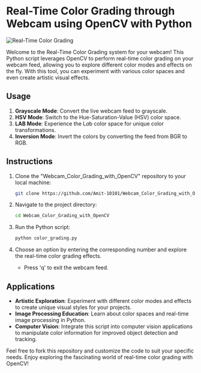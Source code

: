 # Real-Time Color Grading through Webcam using OpenCV with Python

![Real-Time Color Grading](https://img.shields.io/badge/Real--Time%20Color%20Grading-OpenCV-blue?style=for-the-badge)

Welcome to the Real-Time Color Grading system for your webcam! This Python script leverages OpenCV to perform real-time color grading on your webcam feed, allowing you to explore different color modes and effects on the fly. With this tool, you can experiment with various color spaces and even create artistic visual effects.

## Usage

1. **Grayscale Mode**: Convert the live webcam feed to grayscale.
2. **HSV Mode**: Switch to the Hue-Saturation-Value (HSV) color space.
3. **LAB Mode**: Experience the L*a*b color space for unique color transformations.
4. **Inversion Mode**: Invert the colors by converting the feed from BGR to RGB.

## Instructions

1. Clone the "Webcam_Color_Grading_with_OpenCV" repository to your local machine:

   ```bash
   git clone https://github.com/Amit-10101/Webcam_Color_Grading_with_OpenCV.git
   ```

2. Navigate to the project directory:

   ```bash
   cd Webcam_Color_Grading_with_OpenCV
   ```

3. Run the Python script:

   ```bash
   python color_grading.py
   ```

4. Choose an option by entering the corresponding number and explore the real-time color grading effects.

   - Press 'q' to exit the webcam feed.


## Applications

- **Artistic Exploration**: Experiment with different color modes and effects to create unique visual styles for your projects.
- **Image Processing Education**: Learn about color spaces and real-time image processing in Python.
- **Computer Vision**: Integrate this script into computer vision applications to manipulate color information for improved object detection and tracking.

Feel free to fork this repository and customize the code to suit your specific needs. Enjoy exploring the fascinating world of real-time color grading with OpenCV!

